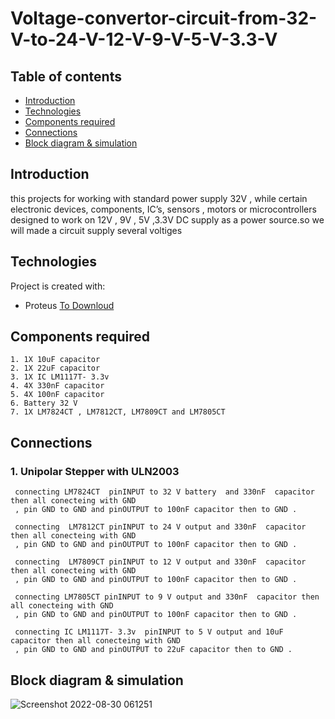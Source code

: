 # Voltage-convertor-circuit-from-32-V-to-24-V-12-V-9-V-5-V-3.3-V


## Table of contents
* [Introduction](#Introduction)
* [Technologies](#technologies)
* [Components required](#Components-required)
* [Connections](#Connections)
* [Block diagram & simulation ](#Block-diagram-&-simulation)



## Introduction

 this projects for working with standard power supply 32V , 
 while certain electronic devices, components, IC’s,   sensors ,
 motors or microcontrollers designed to work on 12V , 9V , 5V ,3.3V DC supply
 as a power source.so we will made a circuit supply several voltiges 
 
  


## Technologies
Project is created with:
* Proteus [To Downloud](https://www.labcenter.com/simulation/)
	
## Components required

    1. 1X 10uF capacitor
    2. 1X 22uF capacitor
    3. 1X IC LM1117T- 3.3v 
    4. 4X 330nF capacitor 
    5. 4X 100nF capacitor 
    6. Battery 32 V
    7. 1X LM7824CT , LM7812CT, LM7809CT and LM7805CT
    
    
    

    
## Connections

### 1. Unipolar Stepper with ULN2003

     connecting LM7824CT  pinINPUT to 32 V battery  and 330nF  capacitor then all conecteing with GND
     , pin GND to GND and pinOUTPUT to 100nF capacitor then to GND .
     
     connecting  LM7812CT pinINPUT to 24 V output and 330nF  capacitor then all conecteing with GND
     , pin GND to GND and pinOUTPUT to 100nF capacitor then to GND .
 
     connecting  LM7809CT pinINPUT to 12 V output and 330nF  capacitor then all conecteing with GND
     , pin GND to GND and pinOUTPUT to 100nF capacitor then to GND .
     
     connecting LM7805CT pinINPUT to 9 V output and 330nF  capacitor then all conecteing with GND
     , pin GND to GND and pinOUTPUT to 100nF capacitor then to GND .
     
     connecting IC LM1117T- 3.3v  pinINPUT to 5 V output and 10uF  capacitor then all conecteing with GND
     , pin GND to GND and pinOUTPUT to 22uF capacitor then to GND .
     
     
     
## Block diagram & simulation

![Screenshot 2022-08-30 061251](https://user-images.githubusercontent.com/64277741/187340677-abcdcf13-0e64-4d81-938a-cb310b58be10.png)

